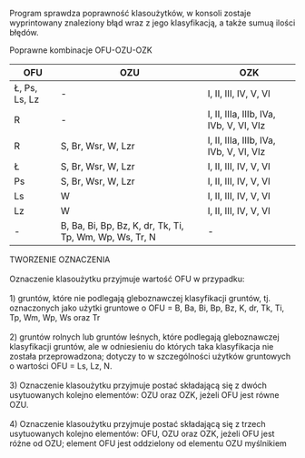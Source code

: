 Program sprawdza poprawność klasoużytków, w konsoli zostaje wyprintowany znaleziony błąd wraz z jego klasyfikacją, a także sumuą ilości błędów.

Poprawne kombinacje OFU-OZU-OZK

| OFU | OZU | OZK |
| ------------- | ------------- |------------- |
| Ł, Ps, Ls, Lz | - | I, II, III, IV, V, VI |
| R | - | I, II, IIIa, IIIb, IVa, IVb, V, VI, VIz |
| R | S, Br, Wsr, W, Lzr | I, II, IIIa, IIIb, IVa, IVb, V, VI, VIz |
| Ł | S, Br, Wsr, W, Lzr | I, II, III, IV, V, VI |
| Ps | S, Br, Wsr, W, Lzr | I, II, III, IV, V, VI |
| Ls | W | I, II, III, IV, V, VI |
| Lz | W | I, II, III, IV, V, VI |
| - | B, Ba, Bi, Bp, Bz, K, dr, Tk, Ti, Tp, Wm, Wp, Ws, Tr, N | - |

TWORZENIE OZNACZENIA <br /><br />
Oznaczenie klasoużytku przyjmuje wartość OFU w przypadku: <br /><br />
	1) gruntów, które nie podlegają gleboznawczej klasyfikacji gruntów, tj. oznaczonych jako użytki gruntowe o OFU = B, Ba, Bi, Bp, Bz, K, dr, Tk, Ti, Tp, Wm, Wp, Ws oraz Tr <br /><br />
	2) gruntów rolnych lub gruntów leśnych, które podlegają gleboznawczej klasyfikacji gruntów, ale w odniesieniu do których taka klasyfikacja nie została przeprowadzona; dotyczy to w szczególności użytków gruntowych o wartości OFU = Ls, Lz, N. <br /> <br />
  3) Oznaczenie klasoużytku przyjmuje postać składającą się z dwóch usytuowanych kolejno elementów: OZU oraz OZK, jeżeli OFU jest równe OZU. <br /> <br />
  4) Oznaczenie klasoużytku przyjmuje postać składającą się z trzech usytuowanych kolejno elementów: OFU, OZU oraz OZK, jeżeli OFU jest różne od OZU; element OFU jest oddzielony od elementu OZU myślnikiem





